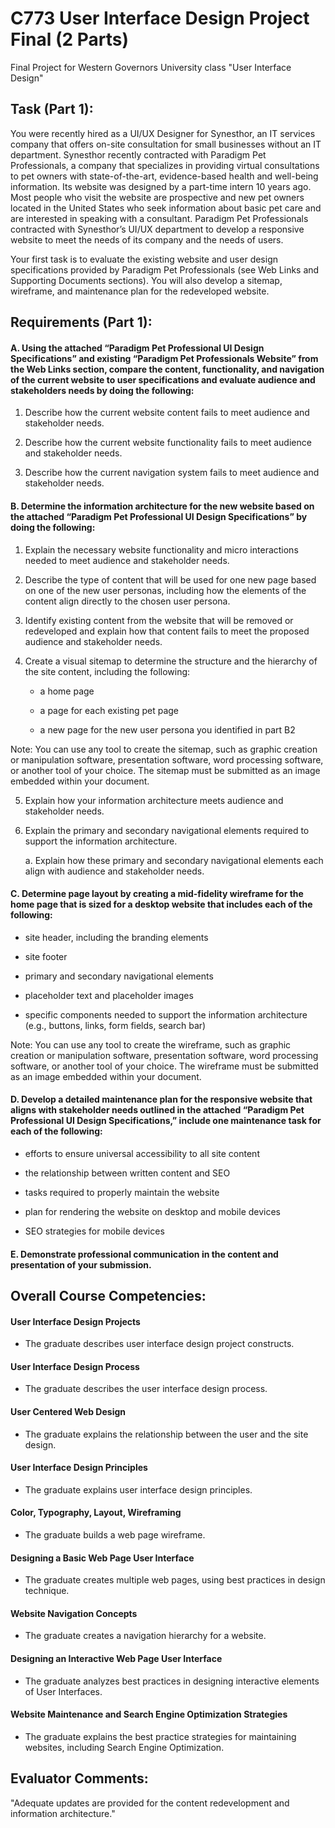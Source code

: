 # C773 User Interface Design Project Final (2 Parts)
Final Project for Western Governors University class "User Interface Design"

## Task (Part 1):

You were recently hired as a UI/UX Designer for Synesthor, an IT services company that offers on-site consultation for small businesses without an IT department. Synesthor recently contracted with Paradigm Pet Professionals, a company that specializes in providing virtual consultations to pet owners with state-of-the-art, evidence-based health and well-being information. Its website was designed by a part-time intern 10 years ago. Most people who visit the website are prospective and new pet owners located in the United States who seek information about basic pet care and are interested in speaking with a consultant. Paradigm Pet Professionals contracted with Synesthor’s UI/UX department to develop a responsive website to meet the needs of its company and the needs of users.

Your first task is to evaluate the existing website and user design specifications provided by Paradigm Pet Professionals (see Web Links and Supporting Documents sections). You will also develop a sitemap, wireframe, and maintenance plan for the redeveloped website.
  
## Requirements (Part 1):

#### A.  Using the attached “Paradigm Pet Professional UI Design Specifications” and existing “Paradigm Pet Professionals Website” from the Web Links section, compare the content, functionality, and navigation of the current website to user specifications and evaluate audience and stakeholders needs by doing the following:

 1.  Describe how the current website content fails to meet audience and stakeholder needs.

2.  Describe how the current website functionality fails to meet audience and stakeholder needs.

3.  Describe how the current navigation system fails to meet audience and stakeholder needs.

 

#### B.  Determine the information architecture for the new website based on the attached “Paradigm Pet Professional UI Design Specifications” by doing the following:

1.  Explain the necessary website functionality and micro interactions needed to meet audience and stakeholder needs.

2.  Describe the type of content that will be used for one new page based on one of the new user personas, including how the elements of the content align directly to the chosen user persona.

3.  Identify existing content from the website that will be removed or redeveloped and explain how that content fails to meet the proposed audience and stakeholder needs.

4.  Create a visual sitemap to determine the structure and the hierarchy of the site content, including the following:

    *  a home page

    *  a page for each existing pet page

    *  a new page for the new user persona you identified in part B2

 

Note: You can use any tool to create the sitemap, such as graphic creation or manipulation software, presentation software, word processing software, or another tool of your choice. The sitemap must be submitted as an image embedded within your document.

 

5.  Explain how your information architecture meets audience and stakeholder needs.

6.  Explain the primary and secondary navigational elements required to support the information architecture.

    a.  Explain how these primary and secondary navigational elements each align with audience and stakeholder needs.

 

#### C.  Determine page layout by creating a mid-fidelity wireframe for the home page that is sized for a desktop website that includes each of the following:

*  site header, including the branding elements

*  site footer 

*  primary and secondary navigational elements 

*  placeholder text and placeholder images

*  specific components needed to support the information architecture (e.g., buttons, links, form fields, search bar)

 

Note: You can use any tool to create the wireframe, such as graphic creation or manipulation software, presentation software, word processing software, or another tool of your choice. The wireframe must be submitted as an image embedded within your document.

 

#### D.  Develop a detailed maintenance plan for the responsive website that aligns with stakeholder needs outlined in the attached “Paradigm Pet Professional UI Design Specifications,” include one maintenance task for each of the following:

*  efforts to ensure universal accessibility to all site content 

*  the relationship between written content and SEO

*  tasks required to properly maintain the website

*  plan for rendering the website on desktop and mobile devices

*  SEO strategies for mobile devices

#### E.  Demonstrate professional communication in the content and presentation of your submission.

## Overall Course Competencies:

#### User Interface Design Projects

* The graduate describes user interface design project constructs.

#### User Interface Design Process

* The graduate describes the user interface design process.

#### User Centered Web Design

* The graduate explains the relationship between the user and the site design.

#### User Interface Design Principles

* The graduate explains user interface design principles.

#### Color, Typography, Layout, Wireframing

* The graduate builds a web page wireframe.

#### Designing a Basic Web Page User Interface

* The graduate creates multiple web pages, using best practices in design technique.

#### Website Navigation Concepts

* The graduate creates a navigation hierarchy for a website.

#### Designing an Interactive Web Page User Interface

* The graduate analyzes best practices in designing interactive elements of User Interfaces.

#### Website Maintenance and Search Engine Optimization Strategies

* The graduate explains the best practice strategies for maintaining websites, including Search Engine Optimization.

## Evaluator Comments:

"Adequate updates are provided for the content redevelopment and information architecture."



